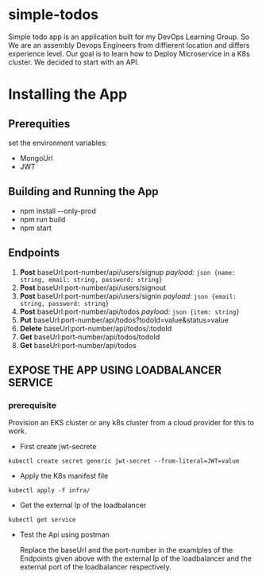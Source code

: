 # simple-todos
Simple todo app is an application built for my DevOps Learning Group. So We are an assembly Devops Engineers from diffierent location and differs experience level. Our goal is to learn how to Deploy Microservice in a K8s cluster. We decided to start with an API.

# Installing the App

## Prerequities

set the environment variables:

- MongoUrl
- JWT

## Building and Running the App

- npm install --only-prod
- npm run build
- npm start


## Endpoints


1. **Post**  baseUrl:port-number/api/users/signup  _payload:_ `json {name: string, email: string, password: string}`
1. **Post**  baseUrl:port-number/api/users/signout
1. **Post**  baseUrl:port-number/api/users/signin  _payload:_ `json {email: string, password: string}`
1. **Post**  baseUrl:port-number/api/todos  _payload:_ `json {item: string}`
1. **Put**   baseUrl:port-number/api/todos?todoId=value&status=value
1. **Delete**  baseUrl:port-number/api/todos/:todoId
1. **Get**   baseUrl:port-number/api/todos/todoId
1. **Get**   baseUrl:port-number/api/todos

## EXPOSE THE APP USING LOADBALANCER SERVICE

### prerequisite
Provision an EKS cluster or any k8s cluster from a cloud provider for this to work.

- First create jwt-secrete

```
kubectl create secret generic jwt-secret --from-literal=JWT=value
```
- Apply the K8s manifest file

```
kubectl apply -f infra/
```
- Get the external Ip of the loadbalancer

```
kubectl get service 
```
- Test the Api using postman

  Replace the baseUrl and the port-number in the examlples of the Endpoints given above with the external Ip of the loadbalancer and the external port of the             loadbalancer respectively.



